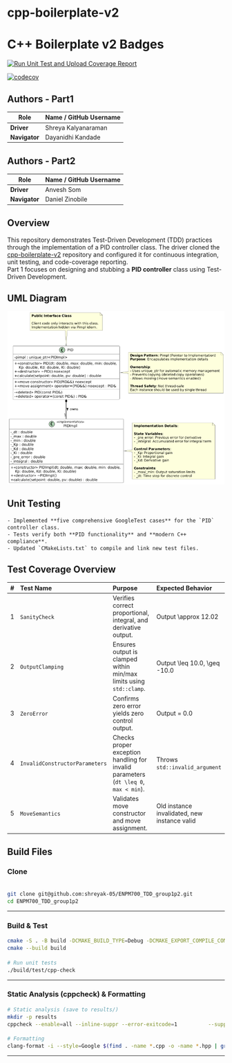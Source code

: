 # cpp-boilerplate-v2

# C++ Boilerplate v2 Badges
[![Run Unit Test and Upload Coverage Report](https://github.com/shreyak-05/ENPM700_TDD_group1p2/actions/workflows/run-unit-test-and-upload-codecov.yml/badge.svg)](https://github.com/shreyak-05/ENPM700_TDD_group1p2/actions/workflows/run-unit-test-and-upload-codecov.yml)

[![codecov](https://codecov.io/gh/shreyak-05/ENPM700_TDD_group1p2/graph/badge.svg?token=28JKYIHN8W)](https://codecov.io/gh/shreyak-05/ENPM700_TDD_group1p2)


## Authors - Part1
|     Role      | Name / GitHub Username  |
|---------------|-------------------------|
| **Driver**    | Shreya Kalyanaraman     |
| **Navigator** | Dayanidhi Kandade       |

## Authors - Part2
|     Role      | Name / GitHub Username  |
|---------------|-------------------------|
| **Driver**    | Anvesh Som  |
| **Navigator** | Daniel Zinobile    |


## Overview
This repository demonstrates Test-Driven Development (TDD) practices through the implementation of a PID controller class.
The driver cloned the [cpp-boilerplate-v2](https://github.com/cpp-boilerplate-v2) repository and configured it for continuous integration, unit testing, and code-coverage reporting.  
Part 1 focuses on designing and stubbing a **PID controller** class using Test-Driven Development.

## UML Diagram
![Class Diagram](docs/structure.png)

## Unit Testing
    - Implemented **five comprehensive GoogleTest cases** for the `PID` controller class.
    - Tests verify both **PID functionality** and **modern C++ compliance**.
    - Updated `CMakeLists.txt` to compile and link new test files.

## Test Coverage Overview
| **#** | **Test Name** | **Purpose** | **Expected Behavior** |
|:----:|:---------------|:------------|:----------------------|
| 1 | `SanityCheck` | Verifies correct proportional, integral, and derivative output. | Output \approx 12.02 |
| 2 | `OutputClamping` | Ensures output is clamped within min/max limits using `std::clamp`. | Output \leq 10.0, \geq -10.0 |
| 3 | `ZeroError` | Confirms zero error yields zero control output. | Output = 0.0 |
| 4 | `InvalidConstructorParameters` | Checks proper exception handling for invalid parameters (`dt \leq 0`, `max < min`). | Throws `std::invalid_argument` |
| 5 | `MoveSemantics` | Validates move constructor and move assignment. | Old instance invalidated, new instance valid |

## Build Files

### Clone
```bash

git clone git@github.com:shreyak-05/ENPM700_TDD_group1p2.git
cd ENPM700_TDD_group1p2
```

---

### Build & Test

```bash
cmake -S . -B build -DCMAKE_BUILD_TYPE=Debug -DCMAKE_EXPORT_COMPILE_COMMANDS=ON
cmake --build build

# Run unit tests
./build/test/cpp-check
```

---

### Static Analysis (cppcheck) & Formatting

```bash
# Static analysis (save to results/)
mkdir -p results
cppcheck --enable=all --inline-suppr --error-exitcode=1          --suppress=missingIncludeSystem --suppress=unknownMacro          -I libs/lib1          --std=c++17 --language=c++          --project=build/compile_commands.json          -i build/_deps          2> results/cppcheck.txt

# Formatting
clang-format -i --style=Google $(find . -name *.cpp -o -name *.hpp | grep -v "/build/")
```

---